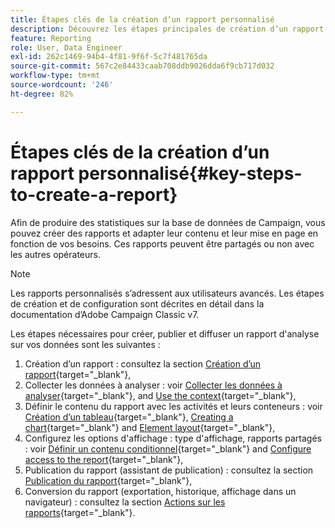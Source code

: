 ```yaml
---
title: Étapes clés de la création dʼun rapport personnalisé
description: Découvrez les étapes principales de création d’un rapport personnalisé.
feature: Reporting
role: User, Data Engineer
exl-id: 262c1469-94b4-4f81-9f6f-5c7f481765da
source-git-commit: 567c2e84433caab708ddb9026dda6f9cb717d032
workflow-type: tm+mt
source-wordcount: '246'
ht-degree: 82%

---
```


# Étapes clés de la création dʼun rapport personnalisé{#key-steps-to-create-a-report}

Afin de produire des statistiques sur la base de données de Campaign, vous pouvez créer des rapports et adapter leur contenu et leur mise en page en fonction de vos besoins. Ces rapports peuvent être partagés ou non avec les autres opérateurs.

>[!NOTE]
>
>Les rapports personnalisés s’adressent aux utilisateurs avancés. Les étapes de création et de configuration sont décrites en détail dans la documentation d’Adobe Campaign Classic v7.

Les étapes nécessaires pour créer, publier et diffuser un rapport d&#39;analyse sur vos données sont les suivantes :

1. Création dʼun rapport : consultez la section [Création dʼun rapport](https://experienceleague.adobe.com/docs/campaign-classic/using/reporting/creating-new-reports/creating-a-new-report.html?lang=fr){target="_blank"},
1. Collecter les données à analyser : voir [Collecter les données à analyser](https://experienceleague.adobe.com/docs/campaign-classic/using/reporting/creating-new-reports/collecting-data-to-analyze.html?lang=fr){target="_blank"}, and [Use the context](https://experienceleague.adobe.com/docs/campaign-classic/using/reporting/creating-new-reports/collecting-data-to-analyze.html?lang=fr){target="_blank"},
1. Définir le contenu du rapport avec les activités et leurs conteneurs : voir [Création d’un tableau](https://experienceleague.adobe.com/docs/campaign-classic/using/reporting/creating-new-reports/creating-a-table.html?lang=fr){target="_blank"}, [Creating a chart](https://experienceleague.adobe.com/docs/campaign-classic/using/reporting/creating-new-reports/creating-a-chart.html?lang=fr){target="_blank"} and [Element layout](https://experienceleague.adobe.com/docs/campaign-classic/using/reporting/creating-new-reports/element-layout.html?lang=fr){target="_blank"},
1. Configurez les options d&#39;affichage : type d&#39;affichage, rapports partagés : voir [Définir un contenu conditionnel](https://experienceleague.adobe.com/docs/campaign-classic/using/reporting/creating-new-reports/defining-a-conditional-content.html?lang=fr){target="_blank"} and [Configure access to the report](https://experienceleague.adobe.com/docs/campaign-classic/using/reporting/creating-new-reports/configuring-access-to-the-report.html?lang=fr){target="_blank"},
1. Publication du rapport (assistant de publication) : consultez la section [Publication du rapport](https://experienceleague.adobe.com/docs/campaign-classic/using/reporting/creating-new-reports/configuring-access-to-the-report.html?lang=fr#publishing-the-report){target="_blank"},
1. Conversion du rapport (exportation, historique, affichage dans un navigateur) : consultez la section [Actions sur les rapports](https://experienceleague.adobe.com/docs/campaign-classic/using/reporting/creating-new-reports/actions-on-reports.html?lang=fr){target="_blank"}.
